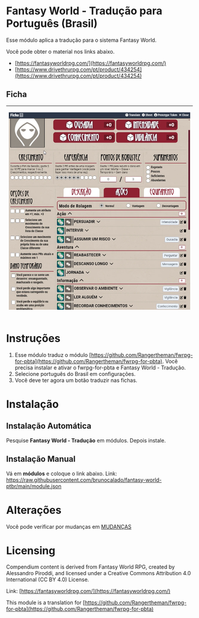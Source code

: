 # Fantasy World - Tradução para Português (Brasil)
Esse módulo aplica a tradução para o sistema Fantasy World.

Você pode obter o material nos links abaixo.
- [https://fantasyworldrpg.com/](https://fantasyworldrpg.com/)
- [https://www.drivethrurpg.com/pt/product/434254](https://www.drivethrurpg.com/pt/product/434254)

## Ficha
<table>
<thead>
  <tr>
    <th>
      <p align="center">
        <img width="700" src="docs/ficha.webp">
      </p>
    </th>
  </tr>
</thead>
</table> 

# Instruções
1. Esse módulo traduz o módulo [https://github.com/Rangertheman/fwrpg-for-pbta](https://github.com/Rangertheman/fwrpg-for-pbta). Você precisa instalar e ativar o fwrpg-for-pbta e Fantasy World - Tradução.
2. Selecione português do Brasil em configurações.
3. Você deve ter agora um botão traduzir nas fichas.

# Instalação

## Instalação Automática
Pesquise **Fantasy World - Tradução** em módulos. Depois instale.

## Instalação Manual
Vá em **módulos** e coloque o link abaixo. 
Link: https://raw.githubusercontent.com/brunocalado/fantasy-world-ptbr/main/module.json

# Alterações
Você pode verificar por mudanças em [MUDANÇAS](CHANGELOG.md)

# Licensing
Compendium content is derived from Fantasy World RPG, created by Alessandro Piroddi, and licensed under a Creative Commons Attribution 4.0 International (CC BY 4.0) License.

Link: [https://fantasyworldrpg.com/](https://fantasyworldrpg.com/)

This module is a translation for [https://github.com/Rangertheman/fwrpg-for-pbta](https://github.com/Rangertheman/fwrpg-for-pbta)